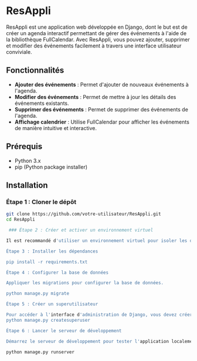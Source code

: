 # ResAppli

ResAppli est une application web développée en Django, dont le but est de créer un agenda interactif permettant de gérer des événements à l'aide de la bibliothèque FullCalendar. Avec ResAppli, vous pouvez ajouter, supprimer et modifier des événements facilement à travers une interface utilisateur conviviale.

## Fonctionnalités

- **Ajouter des événements** : Permet d'ajouter de nouveaux événements à l'agenda.
- **Modifier des événements** : Permet de mettre à jour les détails des événements existants.
- **Supprimer des événements** : Permet de supprimer des événements de l'agenda.
- **Affichage calendrier** : Utilise FullCalendar pour afficher les événements de manière intuitive et interactive.

## Prérequis

- Python 3.x
- pip (Python package installer)

## Installation

### Étape 1 : Cloner le dépôt

```bash
git clone https://github.com/votre-utilisateur/ResAppli.git
cd ResAppli

 ### Étape 2 : Créer et activer un environnement virtuel

Il est recommandé d'utiliser un environnement virtuel pour isoler les dépendances du projet.

Étape 3 : Installer les dépendances

pip install -r requirements.txt

Étape 4 : Configurer la base de données

Appliquer les migrations pour configurer la base de données.

python manage.py migrate

Étape 5 : Créer un superutilisateur

Pour accéder à l'interface d'administration de Django, vous devez créer un superutilisateur.
python manage.py createsuperuser

Étape 6 : Lancer le serveur de développement

Démarrez le serveur de développement pour tester l'application localement.

python manage.py runserver
